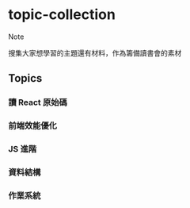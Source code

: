 # topic-collection

> [!NOTE]
> 搜集大家想學習的主題還有材料，作為籌備讀書會的素材

## Topics

### 讀 React 原始碼

### 前端效能優化

### JS 進階

### 資料結構

### 作業系統

